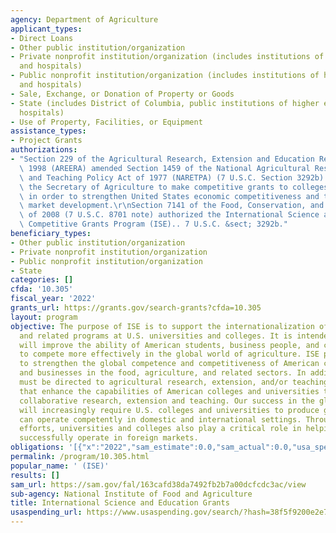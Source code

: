 ```yaml
---
agency: Department of Agriculture
applicant_types:
- Direct Loans
- Other public institution/organization
- Private nonprofit institution/organization (includes institutions of higher education
  and hospitals)
- Public nonprofit institution/organization (includes institutions of higher education
  and hospitals)
- Sale, Exchange, or Donation of Property or Goods
- State (includes District of Columbia, public institutions of higher education and
  hospitals)
- Use of Property, Facilities, or Equipment
assistance_types:
- Project Grants
authorizations:
- "Section 229 of the Agricultural Research, Extension and Education Reform Act of\
  \ 1998 (AREERA) amended Section 1459 of the National Agricultural Research, Extension,\
  \ and Teaching Policy Act of 1977 (NARETPA) (7 U.S.C. Section 3292b) to authorize\
  \ the Secretary of Agriculture to make competitive grants to colleges and universities\
  \ in order to strengthen United States economic competitiveness and to promote international\
  \ market development.\r\nSection 7141 of the Food, Conservation, and Energy Act\
  \ of 2008 (7 U.S.C. 8701 note) authorized the International Science and Education\
  \ Competitive Grants Program (ISE).. 7 U.S.C. &sect; 3292b."
beneficiary_types:
- Other public institution/organization
- Private nonprofit institution/organization
- Public nonprofit institution/organization
- State
categories: []
cfda: '10.305'
fiscal_year: '2022'
grants_url: https://grants.gov/search-grants?cfda=10.305
layout: program
objective: The purpose of ISE is to support the internationalization of food, agriculture
  and related programs at U.S. universities and colleges. It is intended that ISE
  will improve the ability of American students, business people, and community members
  to compete more effectively in the global world of agriculture. ISE projects are
  to strengthen the global competence and competitiveness of American colleges, universities
  and businesses in the food, agriculture, and related sectors. In addition, ISE projects
  must be directed to agricultural research, extension, and/or teaching activities
  that enhance the capabilities of American colleges and universities to conduct international
  collaborative research, extension and teaching. Our success in the global arena
  will increasingly require U.S. colleges and universities to produce graduates who
  can operate competently in domestic and international settings. Through their outreach
  efforts, universities and colleges also play a critical role in helping U.S. producers
  successfully operate in foreign markets.
obligations: '[{"x":"2022","sam_estimate":0.0,"sam_actual":0.0,"usa_spending_actual":0.0},{"x":"2023","sam_estimate":0.0,"sam_actual":0.0,"usa_spending_actual":-4049.06},{"x":"2024","sam_estimate":0.0,"sam_actual":0.0,"usa_spending_actual":0.0}]'
permalink: /program/10.305.html
popular_name: ' (ISE)'
results: []
sam_url: https://sam.gov/fal/163cafd38da7492fb2b7a00dcfcdc3ac/view
sub-agency: National Institute of Food and Agriculture
title: International Science and Education Grants
usaspending_url: https://www.usaspending.gov/search/?hash=38f5f9200e2e7bdbb301a492600c4981
---
```

